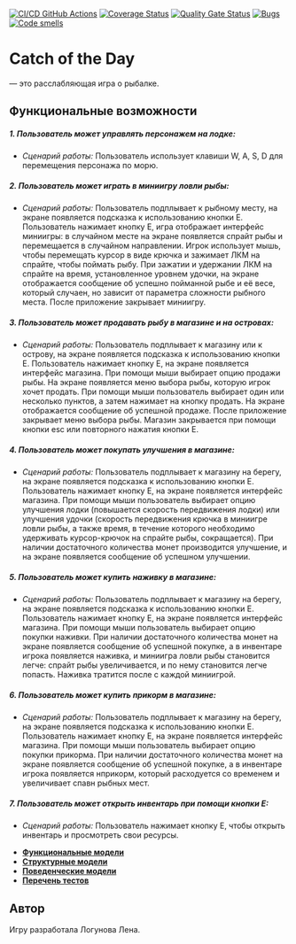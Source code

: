 [![CI/CD GitHub Actions](https://github.com/lenk6663/studying/actions/workflows/main.yml/badge.svg)](https://github.com/lenk6663/studying/actions/workflows/main.yml)
[![Coverage Status](https://coveralls.io/repos/github/lenk6663/studying/badge.svg?branch=main)](https://coveralls.io/github/lenk6663/studying?branch=main)
[![Quality Gate Status](https://sonarcloud.io/api/project_badges/measure?project=lenk6663_studying&metric=alert_status)](https://sonarcloud.io/summary/new_code?id=lenk6663_studying)
[![Bugs](https://sonarcloud.io/api/project_badges/measure?project=lenk6663_studying&metric=bugs)](https://sonarcloud.io/summary/new_code?id=lenk6663_studying)
[![Code smells](https://sonarcloud.io/api/project_badges/measure?project=lenk6663_studying&metric=code_smells)](https://sonarcloud.io/dashboard?id=lenk6663_studying)

# Catch of the Day
— это расслабляющая игра о рыбалке.


## Функциональные возможности

##### 1. Пользователь может управлять персонажем на лодке:
   - *Сценарий работы:* Пользователь использует клавиши W, A, S, D для перемещения персонажа по морю.

##### 2. Пользователь может играть в миниигру ловли рыбы:
   - *Сценарий работы:* Пользователь подплывает к рыбному месту, на экране появляется подсказка к использованию кнопки Е. Пользователь нажимает кнопку Е, игра отображает интерфейс миниигры: в случайном месте на экране появляется спрайт рыбы и перемещается в случайном направлении. Игрок использует мышь, чтобы перемещать курсор в виде крючка и зажимает ЛКМ на спрайте, чтобы поймать рыбу. При зажатии и удержании ЛКМ на спрайте на время, установленное уровнем удочки, на экране отображается сообщение об успешно пойманной рыбе и её весе, который случаен, но зависит от параметра сложности рыбного места. После приложение закрывает миниигру.

##### 3. Пользователь может продавать рыбу в магазине и на островах:
   - *Сценарий работы:* Пользователь подплывает к магазину или к острову, на экране появляется подсказка к использованию кнопки Е. Пользователь нажимает кнопку Е, на экране появляется интерфейс магазина. При помощи мыши выбирает опцию продажи рыбы. На экране появляется меню выбора рыбы, которую игрок хочет продать. При помощи мыши пользователь выбирает один или несколько пунктов, а затем нажимает на кнопку продать. На экране отображается сообщение об успешной продаже. После приложение закрывает меню выбора рыбы. Магазин закрывается при помощи кнопки esc или повторного нажатия кнопки Е.

##### 4. Пользователь может покупать улучшения в магазине:
   - *Сценарий работы:* Пользователь подплывает к магазину на берегу, на экране появляется подсказка к использованию кнопки Е. Пользователь нажимает кнопку Е, на экране появляется интерфейс магазина. При помощи мыши пользователь выбирает опцию улучшения лодки (повышается скорость передвижения лодки) или улучшения удочки (скорость передвижения крючка в миниигре ловли рыбы, а также время, в течение которого необходимо удерживать курсор-крючок на спрайте рыбы, сокращается). При наличии достаточного количества монет производится улучшение, и на экране появляется сообщение об успешном улучшении.
  
##### 5. Пользователь может купить наживку в магазине:
   - *Сценарий работы:* Пользователь подплывает к магазину на берегу, на экране появляется подсказка к использованию кнопки Е. Пользователь нажимает кнопку Е, на экране появляется интерфейс магазина. При помощи мыши пользователь выбирает опцию покупки наживки. При наличии достаточного количества монет на экране появляется сообщение об успешной покупке, а в инвентаре игрока появляется наживка, и миниигра ловли рыбы становится легче: спрайт рыбы увеличивается, и по нему становится легче попасть. Наживка тратится после с каждой миниигрой.
  
##### 6. Пользователь может купить прикорм в магазине:
   - *Сценарий работы:* Пользователь подплывает к магазину на берегу, на экране появляется подсказка к использованию кнопки Е. Пользователь нажимает кнопку Е, на экране появляется интерфейс магазина. При помощи мыши пользователь выбирает опцию покупки прикорма. При наличии достаточного количества монет на экране появляется сообщение об успешной покупке, а в инвентаре игрока появляется нприкорм, который расходуется со временем и увеличивает спавн рыбных мест.
  
##### 7. Пользователь может открыть инвентарь при помощи кнопки E:
   - *Сценарий работы:* Пользователь нажимает кнопку E, чтобы открыть инвентарь и просмотреть свои ресурсы.

* [**Функциональные модели**](docs/functions.md)
* [**Структурные модели**](docs/struct.md)
* [**Поведенческие модели**](docs/behavior.md)
* [**Перечень тестов**](tests/descriptions.md)

## Автор

Игру разработала Логунова Лена.

